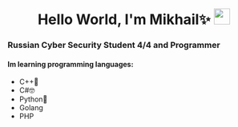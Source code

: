 <h1 align="center">Hello World, I'm Mikhail✨</a> 
<img src="https://github.com/blackcater/blackcater/raw/main/images/Hi.gif" height="32"/></h1>
<h3>Russian Cyber Security Student 4/4 and Programmer</h3>
<h4>Im learning programming languages:</h4>
<ul>
  <li>C++🤕</li>
  <li>C#🤓</li>
  <li>Python🤠</li>
  <li>Golang</li>
  <li>PHP</li>
</ul>
